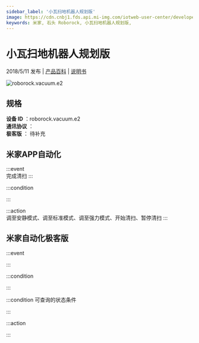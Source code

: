 ```yaml
---
sidebar_label: '小瓦扫地机器人规划版'
image: https://cdn.cnbj1.fds.api.mi-img.com/iotweb-user-center/developer_1679069107089TG7QnQ1J.png?GalaxyAccessKeyId=AKVGLQWBOVIRQ3XLEW&Expires=9223372036854775807&Signature=eu+8YpdrN6nY9udf+0ig8S6modk=
keywords: 米家, 石头 Roborock, 小瓦扫地机器人规划版, 
---
```

# 小瓦扫地机器人规划版

2018/5/11 发布 | [产品百科](https://home.mi.com/webapp/content/baike/product/index.html?model=roborock.vacuum.e2/) | [说明书](https://home.mi.com/views/introduction.html?model=roborock.vacuum.e2&region=cn)

![roborock.vacuum.e2](https://cdn.cnbj1.fds.api.mi-img.com/iotweb-user-center/developer_1679069107089TG7QnQ1J.png?GalaxyAccessKeyId=AKVGLQWBOVIRQ3XLEW&Expires=9223372036854775807&Signature=eu+8YpdrN6nY9udf+0ig8S6modk=)

## 规格  
> 
**设备 ID** ：roborock.vacuum.e2  
**通讯协议** ：  
**极客版**  ： 待补充 


## 米家APP自动化  

:::event  
完成清扫
:::

:::condition  

:::

:::action   
调至安静模式、调至标准模式、调至强力模式、开始清扫、暂停清扫
:::

## 米家自动化极客版  

:::event  

:::

:::condition  

:::

:::condition 可查询的状态条件  

:::

:::action  

:::

        
